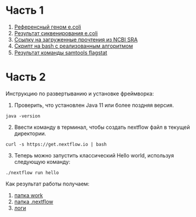 # Часть 1

1. [Референсный геном e.coli](/Part1/RefGenome_e_coli.fna.gz)
2. [Результат сиквенирования e.coli](/Part1/SRR_e_coli_fastq.gz)
3. [Ссылку на загруженные прочтения из NCBI SRA](https://www.ncbi.nlm.nih.gov/sra/SRX17802335[accn])
4. [Скрипт на bash с реализованным алгоритмом](/Part1/my_bash_pipeline.sh)
5. [Результат команды samtools ﬂagstat](/Part1/flagstat_result.txt)

# Часть 2

Инструкцию по развертыванию и установке фреймворка:
1) Проверить, что установлен Java 11 или более поздняя версия.  
```
java -version
```
2) Ввести команду в терминал, чтобы создать nextflow файл в текущей директории.  
```
curl -s https://get.nextflow.io | bash
```
3) Теперь можно запустить классический Hello world, используя следующую команду:  
```
./nextflow run hello
```
Как результат работы получаем:  
1. [папка work](/Part2/work)
2. [папка .nextflow](/Part2/.nextflow)
3. [логи](/Part2/.nextflow.log)
